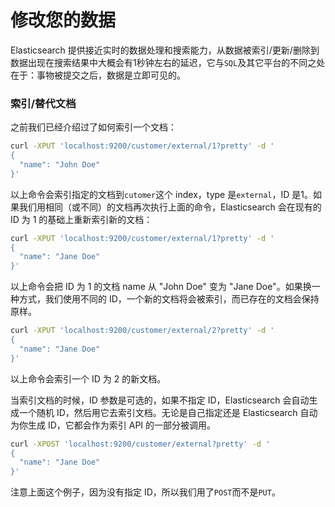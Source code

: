 # 修改您的数据

Elasticsearch 提供接近实时的数据处理和搜索能力，从数据被索引/更新/删除到数据出现在搜索结果中大概会有1秒钟左右的延迟，它与`SQL`及其它平台的不同之处在于：事物被提交之后，数据是立即可见的。

### 索引/替代文档

之前我们已经介绍过了如何索引一个文档：

```sh
curl -XPUT 'localhost:9200/customer/external/1?pretty' -d '
{
  "name": "John Doe"
}'
```
以上命令会索引指定的文档到`cutomer`这个 index，type 是`external`，ID 是1。如果我们用相同（或不同）的文档再次执行上面的命令，Elasticsearch 会在现有的 ID 为 1 的基础上重新索引新的文档：

```sh
curl -XPUT 'localhost:9200/customer/external/1?pretty' -d '
{
  "name": "Jane Doe"
}'
```

以上命令会把 ID 为 1 的文档 name 从 "John Doe" 变为 "Jane Doe"。如果换一种方式，我们使用不同的 ID，一个新的文档将会被索引，而已存在的文档会保持原样。

```sh
curl -XPUT 'localhost:9200/customer/external/2?pretty' -d '
{
  "name": "Jane Doe"
}'
```

以上命令会索引一个 ID 为 2 的新文档。

当索引文档的时候，ID 参数是可选的，如果不指定 ID，Elasticsearch 会自动生成一个随机 ID，然后用它去索引文档。无论是自己指定还是 Elasticsearch 自动为你生成 ID，它都会作为索引 API 的一部分被调用。

```sh
curl -XPOST 'localhost:9200/customer/external?pretty' -d '
{
  "name": "Jane Doe"
}'
```

注意上面这个例子，因为没有指定 ID，所以我们用了`POST`而不是`PUT`。
